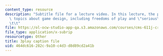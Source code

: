 ```yaml
---
content_type: resource
description: "Subtitle file for a lecture video. In this lecture, the professors describe\
  \ topics about game design, including freedoms of play and \"serious\" games.\t\t\
  \t\t"
file: https://ol-ocw-studio-app-qa.s3.amazonaws.com/courses/cms-611j-creating-video-games-fall-2014/464dc616282c9a10c4d3d8d89cd2a41b_zzKSn1Y80F4.srt
file_type: application/x-subrip
resourcetype: Other
title: 3play caption file
uid: 464dc616-282c-9a10-c4d3-d8d89cd2a41b
---
```

